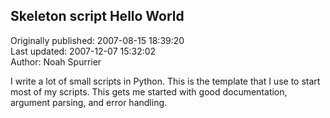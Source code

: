 ## Skeleton script Hello World  
Originally published: 2007-08-15 18:39:20  
Last updated: 2007-12-07 15:32:02  
Author: Noah Spurrier  
  
I write a lot of small scripts in Python. This is the template that I use to start most of my scripts. This gets me started with good documentation, argument parsing, and error handling.